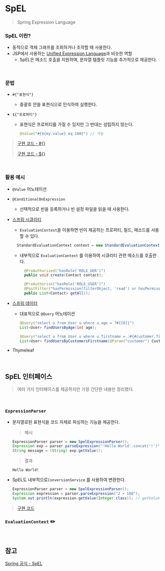 # SpEL

> Spring Expression Language

### SpEL 이란?

- 동적으로 객체 그래프를 조회하거나 조작할 때 사용한다.
- JSP에서 사용하는 [Unified Expression Language](https://docs.oracle.com/javaee/5/tutorial/doc/bnahq.html)과 비슷한 역할
  - SpEL은 메소드 호출을 지원하며, 문자열 템플릿 기능을 추가적으로 제공한다.

</br>

### 문법

- `#{"표현식"}`

  - 중괄호 안을 표현식으로 인식하여 실행한다.

- `${"프로퍼티"}`

  - 표현식은 프로퍼티를 가질 수 있지만 그 반대는 성립하지 않는다.

    ```java
    @Value("#{${my.value} eq 100}") // 가능
    ```

> [구현 코드 - #{}](https://github.com/beginin15/spring-framework-core/commit/87f7e9759f5bffb0ebf068c0f85dbd421995682d)
>
> [구현 코드 - ${}](https://github.com/beginin15/spring-framework-core/commit/9a83cd5ccc7281856cb4abf26a3a7a7d4381c0e8)

</br>

### 활용 예시

- `@Value` 어노테이션

- `@ConditionalOnExpression`
  - 선택적으로 빈을 등록하거나 빈 설정 파일을 읽을 때 사용한다.

- [스프링 시큐리티](https://docs.spring.io/spring-security/site/docs/3.0.x/reference/el-access.html)

  -  `EvaluationContext`을 이용하면 빈이 제공하는 프로퍼티, 필드, 메소드를 사용할 수 있다.

    ```java
      StandardEvaluationContext context = new StandardEvaluationContext(bean) // 빈을 인자로 넘긴다.
    ```

  - 내부적으로 `EvaluationContext` 를 이용하여 시큐리티 관련 메소드를 호출한다.

    ```java
      @PreAuthorized("hasRole('ROLE_UER')")
      public void create(Contact contact);
    
      @PreAuthorize("hasRole('ROLE_USER')")
      @PostFilter("hasPermission(filterObject, 'read') or hasPermission(filterObject, 'admin')")
      public List<Contact> getAll();
    ```

- [스프링 데이터]()

  - 대표적으로 `@Query` 어노테이션

    ```java
    @Query("select u from User u where u.age = ?#{[0]}")
    List<User> findUsersByAge(int age);
    
    @Query("select u from User u where u.firstname = :#{#customer.firstname}") // 인자의 필드값을 참조할 때
    List<User> findUsersByCustomersFirstname(@Param("customer") Customer customer);
    ```

- Thymeleaf

</br>

## SpEL 인터페이스

> 여러 가지 인터페이스를 제공하지만 가장 간단한 내용만 정리했다.

</br>

### `ExpressionParser`

- 문자열로된 표현식을 코드 자체로 파싱하는 기능을 제공한다.

  > 예시

  ```java
  ExpressionParser parser = new SpelExpressionParser();
  Expression exp = parser.parseExpression("'Hello World'.concat('!')"); 
  String message = (String) exp.getValue();
  ```

  > 결과

  ```
  Hello World!
  ```

- SpEL도 내부적으로`ConversionService` 를 사용하여 변환한다.

  ```java
  ExpressionParser parser = new SpelExpressionParser();
  Expression expression = parser.parseExpression("2 + 100");
  System.out.println(expression.getValue(Integer.class)); // getValue()에서 타입 변환 발생
  ```

> [구현 코드](https://github.com/beginin15/spring-framework-core/commit/ad26c181f84afedbf35498c662feb96d8ef83efc)

### ``EvaluationContext`` ✏️

</br>

## 참고

[Spring 공식 - SpEL](https://docs.spring.io/spring/docs/current/spring-framework-reference/core.html#expressions)

